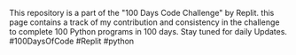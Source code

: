 This repository is a part of the "100 Days Code Challenge" by Replit. 
this page contains a track of my contribution and consistency in the  challenge  to complete 100 Python programs in 100 days.
Stay tuned for daily Updates.
#100DaysOfCode #Replit #python
